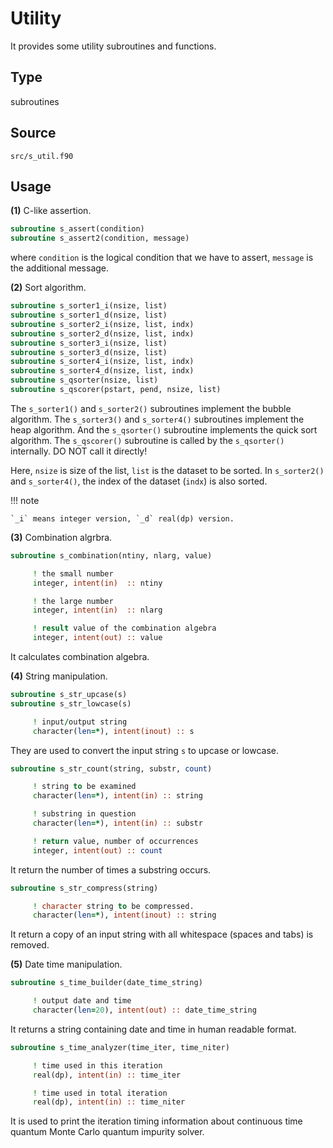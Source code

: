 # Utility

It provides some utility subroutines and functions.

## Type

subroutines

## Source

`src/s_util.f90`

## Usage

**(1)** C-like assertion.

```fortran
subroutine s_assert(condition)
subroutine s_assert2(condition, message)
```

where `condition` is the logical condition that we have to assert, `message` is the additional message.

**(2)** Sort algorithm.

```fortran
subroutine s_sorter1_i(nsize, list)
subroutine s_sorter1_d(nsize, list)
subroutine s_sorter2_i(nsize, list, indx)
subroutine s_sorter2_d(nsize, list, indx)
subroutine s_sorter3_i(nsize, list)
subroutine s_sorter3_d(nsize, list)
subroutine s_sorter4_i(nsize, list, indx)
subroutine s_sorter4_d(nsize, list, indx)
subroutine s_qsorter(nsize, list)
subroutine s_qscorer(pstart, pend, nsize, list)
```

The `s_sorter1()` and `s_sorter2()` subroutines implement the bubble algorithm. The `s_sorter3()` and `s_sorter4()` subroutines implement the heap algorithm. And the `s_qsorter()` subroutine implements the quick sort algorithm. The `s_qscorer()` subroutine is called by the `s_qsorter()` internally. DO NOT call it directly!

Here, `nsize` is size of the list, `list` is the dataset to be sorted. In `s_sorter2()` and `s_sorter4()`, the index of the dataset (`indx`) is also sorted.

!!! note

    `_i` means integer version, `_d` real(dp) version.

**(3)** Combination algrbra.

```fortran
subroutine s_combination(ntiny, nlarg, value)
```

```fortran
     ! the small number
     integer, intent(in)  :: ntiny

     ! the large number
     integer, intent(in)  :: nlarg

     ! result value of the combination algebra
     integer, intent(out) :: value
```

It calculates combination algebra.

**(4)** String manipulation.

```fortran
subroutine s_str_upcase(s)
subroutine s_str_lowcase(s)
```

```fortran
     ! input/output string
     character(len=*), intent(inout) :: s
```

They are used to convert the input string `s` to upcase or lowcase.

```fortran
subroutine s_str_count(string, substr, count)
```

```fortran
     ! string to be examined
     character(len=*), intent(in) :: string

     ! substring in question
     character(len=*), intent(in) :: substr

     ! return value, number of occurrences
     integer, intent(out) :: count
```

It return the number of times a substring occurs.

```fortran
subroutine s_str_compress(string)
```

```fortran
     ! character string to be compressed.
     character(len=*), intent(inout) :: string
```

It return a copy of an input string with all whitespace (spaces and tabs) is removed.

**(5)** Date time manipulation.

```fortran
subroutine s_time_builder(date_time_string)
```

```fortran
     ! output date and time
     character(len=20), intent(out) :: date_time_string
```

It returns a string containing date and time in human readable format.

```fortran
subroutine s_time_analyzer(time_iter, time_niter)
```

```fortran
     ! time used in this iteration
     real(dp), intent(in) :: time_iter

     ! time used in total iteration
     real(dp), intent(in) :: time_niter
```

It is used to print the iteration timing information about continuous time quantum Monte Carlo quantum impurity solver.
